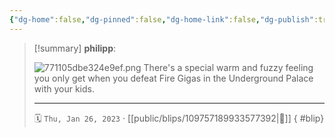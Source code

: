 ```yaml
---
{"dg-home":false,"dg-pinned":false,"dg-home-link":false,"dg-publish":true,"type":"blip","disabled rules":["yaml-title","yaml-title-alias","file-name-heading"],"title":"philipp on mastodon @ 2023-01-26","created-date":"2023-01-26T19:36:49","id":109757189933577390,"updated-date":"2025-05-02T08:50:43","dg-path":"blips/109757189933577392.md","permalink":"/blips/109757189933577392/","dgPassFrontmatter":true}
---
```


> [!summary] **philipp**:
>
> ![771105dbe324e9ef.png](/img/user/attachments/771105dbe324e9ef.png)
> There's a special warm and fuzzy feeling you only get when you defeat Fire Gigas in the Underground Palace with your kids.
> - - -
>
> 🗓️ `Thu, Jan 26, 2023` · [[public/blips/109757189933577392\|🔗]]
{ #blip}

